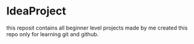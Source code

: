 # IdeaProject
this reposit contains all beginner level projects made by me 
created this repo only for learning git and github. 

